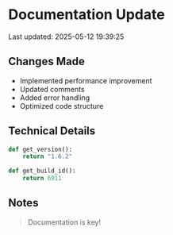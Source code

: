 # Documentation Update

Last updated: 2025-05-12 19:39:25

## Changes Made
- Implemented performance improvement
- Updated comments
- Added error handling
- Optimized code structure

## Technical Details
```python
def get_version():
    return "1.6.2"

def get_build_id():
    return 6911
```

## Notes
> Documentation is key!
